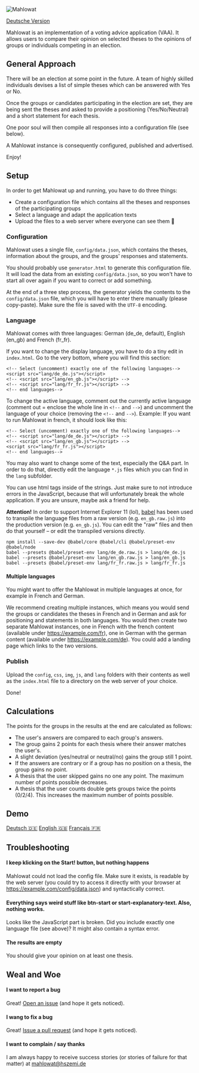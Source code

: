 ![Mahlowat](img/mahlowat_logo.png)

[Deutsche Version](README-DE.md)

Mahlowat is an implementation of a voting advice application (VAA). It allows users to compare their opinion on selected theses
to the opinions of groups or individuals competing in an election.


General Approach
----------------

There will be an election at some point in the future. A team of highly skilled individuals devises a list of simple theses which 
can be answered with Yes or No.

Once the groups or candidates participating in the election are set, they are being sent the theses and asked to provide a positioning 
(Yes/No/Neutral) and a short statement for each thesis.

One poor soul will then compile all responses into a configuration file (see below).

A Mahlowat instance is consequently configured, published and advertised. 

Enjoy!


Setup
-----

In order to get Mahlowat up and running, you have to do three things:

 - Create a configuration file which contains all the theses and responses of the participating groups
 - Select a language and adapt the application texts
 - Upload the files to a web server where everyone can see them :see_no_evil:

### Configuration

Mahlowat uses a single file, `config/data.json`, which contains the theses, information about the groups, and the groups' 
responses and statements.

You should probably use `generator.html` to generate this configuration file. It will load the data from an existing 
`config/data.json`, so you won't have to start all over again if you want to correct or add something.

At the end of a three step process, the generator yields the contents to the `config/data.json` file, which you will
have to enter there manually (please copy-paste). Make sure the file is saved with the `UTF-8` encoding.

### Language

Mahlowat comes with three languages: German (de\_de, default), English (en\_gb) and French (fr\_fr).

If you want to change the display language, you have to do a tiny edit in `index.html`.
Go to the very bottom, where you will find this section:

```
<!-- Select (uncomment) exactly one of the following languages-->
<script src="lang/de_de.js"></script>
<!-- <script src="lang/en_gb.js"></script> -->
<!-- <script src="lang/fr_fr.js"></script> -->
<!-- end languages-->
```

To change the active language, comment out the currently active language (comment out = enclose the whole line in `<!--` and `-->`)
and uncomment the language of your choice (removing the `<!--` and `-->`). Example: If you want to run Mahlowat in french, it should
look like this:

```
<!-- Select (uncomment) exactly one of the following languages-->
<!-- <script src="lang/de_de.js"></script> -->
<!-- <script src="lang/en_gb.js"></script> -->
<script src="lang/fr_fr.js"></script>
<!-- end languages-->
```

You may also want to change some of the text, especially the Q&A part. In order to do that, directly edit the language `*.js` files
which you can find in the `lang` subfolder. 

You can use html tags inside of the strings. Just make sure to not introduce errors in the JavaScript, because that will unfortunately
break the whole application. If you are unsure, maybe ask a friend for help.

**Attention!** In order to support Internet Explorer 11 (lol), [babel](https://babeljs.io) has been used to transpile the 
language files from a raw version (e.g. `en_gb.raw.js`) into the production version (e.g. `en_gb.js`).
You can edit the "raw" files and then do that yourself – or edit the transpiled versions directly.

```
npm install --save-dev @babel/core @babel/cli @babel/preset-env @babel/node
babel --presets @babel/preset-env lang/de_de.raw.js > lang/de_de.js
babel --presets @babel/preset-env lang/en_gb.raw.js > lang/en_gb.js
babel --presets @babel/preset-env lang/fr_fr.raw.js > lang/fr_fr.js
```

#### Multiple languages

You might want to offer the Mahlowat in multiple languages at once, for example in French and German.

We recommend creating multiple instances, which means you would send the groups or candidates the theses in French and in German and ask for 
positioning and statements in both languages. You would then create two separate Mahlowat instances, one in French with the french content (available under https://example.com/fr), one in German with the german content (available under https://example.com/de). You could add a landing page which links
to the two versions.

### Publish

Upload the `config`, `css`, `img`, `js`, and `lang` folders with their contents as well as the `index.html` file to a directory on 
the web server of your choice.

Done!


Calculations
------------

The points for the groups in the results at the end are calculated as follows: 

 - The user's answers are compared to each group's answers.
 - The group gains 2 points for each thesis where their answer matches the user's.
 - A slight deviation (yes/neutral or neutral/no) gains the group still 1 point.
 - If the answers are contrary or if a group has no position on a thesis, the group gains no point.
 - A thesis that the user skipped gains no one any point. The maximum number of points possible decreases.
 - A thesis that the user counts double gets groups twice the points (0/2/4). This increases the maximum number of points possible.


Demo
----

[Deutsch :de:](https://hscmi.de/mahlowat/de/) [English :uk:](https://hscmi.de/mahlowat/en/) [Français :fr:](https://hscmi.de/mahlowat/fr/)


Troubleshooting
---------------

#### I keep klicking on the Start! button, but nothing happens

Mahlowat could not load the config file. Make sure it exists, is readable by the web server (you could try to access it directly 
with your browser at https://example.com/config/data.json) and syntactically correct.

#### Everything says weird stuff like btn-start or start-explanatory-text. Also, nothing works.

Looks like the JavaScript part is broken. Did you include exactly one language file (see above)? It might also contain a syntax error.

#### The results are empty

You should give your opinion on at least one thesis.


Weal and Woe
------------

#### I want to report a bug

Great! [Open an issue](https://github.com/HSZemi/mahlowat/issues) (and hope it gets noticed).

#### I wang to fix a bug

Great! [Issue a pull request](https://github.com/HSZemi/mahlowat/pulls) (and hope it gets noticed).

#### I want to complain / say thanks

I am always happy to receive success stories (or stories of failure for that matter) at mahlowat@hszemi.de
